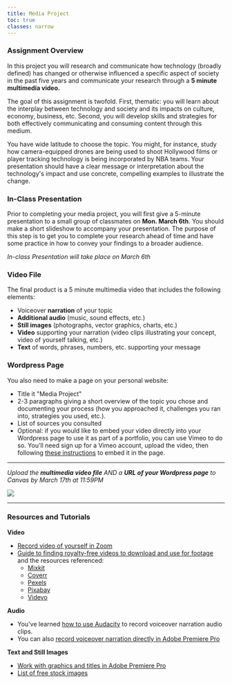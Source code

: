 ```yaml
---
title: Media Project
toc: true
classes: narrow
---
```


### Assignment Overview
In this project you will research and communicate how technology (broadly defined) has changed or otherwise influenced a specific aspect of society in the past five years and communicate your research through a **5 minute multimedia video.**

The goal of this assignment is twofold. First, thematic: you will learn about the interplay between technology and society and its impacts on culture, economy, business, etc. Second, you will develop skills and strategies for both effectively communicating and consuming content through this medium. 

You have wide latitude to choose the topic. You might, for instance, study how camera-equipped drones are being used to shoot Hollywood films or player tracking technology is being incorporated by NBA teams. Your presentation should have a clear message or interpretation about the technology's impact and use concrete, compelling examples to illustrate the change. 

### In-Class Presentation
Prior to completing your media project, you will first give a 5-minute presentation to a small group of classmates on **Mon. March 6th**. You should make a short slideshow to accompany your presentation. The purpose of this step is to get you to complete your research ahead of time and have some practice in how to convey your findings to a broader audience.

*In-class Presentation will take place on March 6th*

### Video File
The final product is a 5 minute multimedia video that includes the following elements:

- Voiceover **narration** of your topic
- **Additional audio** (music, sound effects, etc.)
- **Still images** (photographs, vector graphics, charts, etc.)
- **Video** supporting your narration (video clips illustrating your concept, video of yourself talking, etc.)
- **Text** of words, phrases, numbers, etc. supporting your message

### Wordpress Page
You also need to make a page on your personal website:

- Title it "Media Project"
- 2-3 paragraphs giving a short overview of the topic you chose and documenting your process (how you approached it, challenges you ran into, strategies you used, etc.). 
- List of sources you consulted
- Optional: if you would like to embed your video directly into your Wordpress page to use it as part of a portfolio, you can use Vimeo to do so. You'll need sign up for a Vimeo account, upload the video, then following [these instructions](https://wordpress.org/documentation/article/vimeo-embed/) to embed it in the page.

---- 

*Upload the **multimedia video file** AND a **URL of your Wordpress page** to Canvas by March 17th at 11:59PM*

![]({{site.baseurl}}/assignments/canvas-media-project.png)

----

### Resources and Tutorials

**Video**

* [Record video of yourself in Zoom](https://support.zoom.us/hc/en-us/articles/201362473-Enabling-and-starting-local-recordings)
* [Guide to finding royalty-free videos to download and use for footage](https://www.youtube.com/watch?v=BSQJuin3C58) and the resources referenced:
	* [Mixkit](https://mixkit.co/)
	* [Coverr](https://coverr.co/)
	* [Pexels](https://www.pexels.com/)
	* [Pixabay](https://pixabay.com/) 
	* [Videvo](https://www.videvo.net/)

**Audio**

- You've learned [how to use Audacity](https://cblevins.github.io/sp23-dig-stud/modules/audio-editing-1/) to record voiceover narration audio clips. 
- You can also [record voiceover narration directly in Adobe Premiere Pro](https://helpx.adobe.com/premiere-pro/how-to/work-with-audio-voice-over.html)

**Text and Still Images**

- [Work with graphics and titles in Adobe Premiere Pro](https://helpx.adobe.com/premiere-pro/how-to/add-image-text-adjust-size.html)
- [List of free stock images](https://blog.snappa.com/free-stock-photos/)